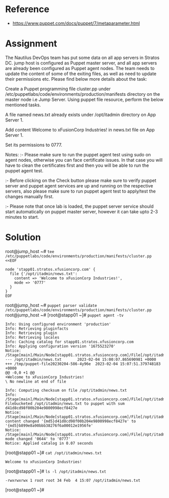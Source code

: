 # Reference
* https://www.puppet.com/docs/puppet/7/metaparameter.html

# Assignment

The Nautilus DevOps team has put some data on all app servers in Stratos DC. jump host is configured as Puppet master server, and all app servers are already been configured as Puppet agent nodes. The team needs to update the content of some of the exiting files, as well as need to update their permissions etc. Please find below more details about the task:



Create a Puppet programming file cluster.pp under /etc/puppetlabs/code/environments/production/manifests directory on the master node i.e Jump Server. Using puppet file resource, perform the below mentioned tasks.

A file named news.txt already exists under /opt/itadmin directory on App Server 1.

Add content Welcome to xFusionCorp Industries! in news.txt file on App Server 1.

Set its permissions to 0777.

Notes: :- Please make sure to run the puppet agent test using sudo on agent nodes, otherwise you can face certificate issues. In that case you will have to clean the certificates first and then you will be able to run the puppet agent test.

:- Before clicking on the Check button please make sure to verify puppet server and puppet agent services are up and running on the respective servers, also please make sure to run puppet agent test to apply/test the changes manually first.

:- Please note that once lab is loaded, the puppet server service should start automatically on puppet master server, however it can take upto 2-3 minutes to start.

# Solution

root@jump_host ~# `tee /etc/puppetlabs/code/environments/production/manifests/cluster.pp <<EOF`
```
node 'stapp01.stratos.xfusioncorp.com' {
  file {'/opt/itadmin/news.txt':
    content => 'Welcome to xFusionCorp Industries!',
    mode => '0777'
  }
}
EOF
```
root@jump_host ~# `puppet parser validate /etc/puppetlabs/code/environments/production/manifests/cluster.pp`  
root@jump_host ~#
[root@stapp01 ~]# `puppet agent -tv`
```
Info: Using configured environment 'production'
Info: Retrieving pluginfacts
Info: Retrieving plugin
Info: Retrieving locales
Info: Caching catalog for stapp01.stratos.xfusioncorp.com
Info: Applying configuration version '1675523270'
Notice: /Stage[main]/Main/Node[stapp01.stratos.xfusioncorp.com]/File[/opt/itadmin/news.txt]/content: 
--- /opt/itadmin/news.txt       2023-02-04 15:00:07.865690981 +0000
+++ /tmp/puppet-file20230204-586-4y96e  2023-02-04 15:07:51.379748183 +0000
@@ -0,0 +1 @@
+Welcome to xFusionCorp Industries!
\ No newline at end of file

Info: Computing checksum on file /opt/itadmin/news.txt
Info: /Stage[main]/Main/Node[stapp01.stratos.xfusioncorp.com]/File[/opt/itadmin/news.txt]: Filebucketed /opt/itadmin/news.txt to puppet with sum d41d8cd98f00b204e9800998ecf8427e
Notice: /Stage[main]/Main/Node[stapp01.stratos.xfusioncorp.com]/File[/opt/itadmin/news.txt]/content: content changed '{md5}d41d8cd98f00b204e9800998ecf8427e' to '{md5}b899e8a90bbb38276f6a00012e1956fe'
Notice: /Stage[main]/Main/Node[stapp01.stratos.xfusioncorp.com]/File[/opt/itadmin/news.txt]/mode: mode changed '0644' to '0777'
Notice: Applied catalog in 0.07 seconds
```
[root@stapp01 ~]# `cat /opt/itadmin/news.txt`
```
Welcome to xFusionCorp Industries!
```
[root@stapp01 ~]# `ls -l /opt/itadmin/news.txt`
```
-rwxrwxrwx 1 root root 34 Feb  4 15:07 /opt/itadmin/news.txt
```
[root@stapp01 ~]# 
